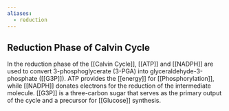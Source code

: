 ```yaml
---
aliases:
  - reduction
---
```


## Reduction Phase of Calvin Cycle  
In the reduction phase of the [[Calvin Cycle]], [[ATP]] and [[NADPH]] are used to convert 3-phosphoglycerate (3-PGA) into glyceraldehyde-3-phosphate ([[G3P]]). ATP provides the [[energy]] for [[Phosphorylation]], while [[NADPH]] donates electrons for the reduction of the intermediate molecule. [[G3P]] is a three-carbon sugar that serves as the primary output of the cycle and a precursor for [[Glucose]] synthesis.